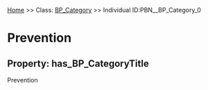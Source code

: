 [Home](https://github.com/mm80843/T3.5/blob/pages/index.md) >> Class: [BP_Category](https://github.com/mm80843/T3.5/tree/main/docs/BP_Category/index.md) >> Individual ID:PBN__BP_Category_0 

# __Prevention__

## Property: has_BP_CategoryTitle

Prevention

